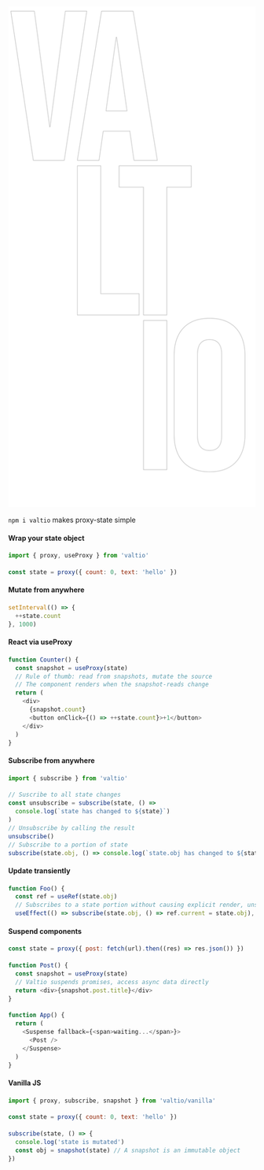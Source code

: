 ![VALTIO](/valtio.svg)

<code>npm i valtio</code> makes proxy-state simple

#### Wrap your state object

```js
import { proxy, useProxy } from 'valtio'

const state = proxy({ count: 0, text: 'hello' })
```

#### Mutate from anywhere

```js
setInterval(() => {
  ++state.count
}, 1000)
```

#### React via useProxy

```js
function Counter() {
  const snapshot = useProxy(state)
  // Rule of thumb: read from snapshots, mutate the source
  // The component renders when the snapshot-reads change
  return (
    <div>
      {snapshot.count}
      <button onClick={() => ++state.count}>+1</button>
    </div>
  )
}
```

#### Subscribe from anywhere

```js
import { subscribe } from 'valtio'

// Suscribe to all state changes
const unsubscribe = subscribe(state, () =>
  console.log(`state has changed to ${state}`)
)
// Unsubscribe by calling the result
unsubscribe()
// Subscribe to a portion of state
subscribe(state.obj, () => console.log(`state.obj has changed to ${state.obj}`))
```

#### Update transiently

```jsx
function Foo() {
  const ref = useRef(state.obj)
  // Subscribes to a state portion without causing explicit render, unsubscribes on unmount
  useEffect(() => subscribe(state.obj, () => ref.current = state.obj), [state.obj])
```

#### Suspend components

```js
const state = proxy({ post: fetch(url).then((res) => res.json()) })

function Post() {
  const snapshot = useProxy(state)
  // Valtio suspends promises, access async data directly
  return <div>{snapshot.post.title}</div>
}

function App() {
  return (
    <Suspense fallback={<span>waiting...</span>}>
      <Post />
    </Suspense>
  )
}
```

#### Vanilla JS

```js
import { proxy, subscribe, snapshot } from 'valtio/vanilla'

const state = proxy({ count: 0, text: 'hello' })

subscribe(state, () => {
  console.log('state is mutated')
  const obj = snapshot(state) // A snapshot is an immutable object
})
```
